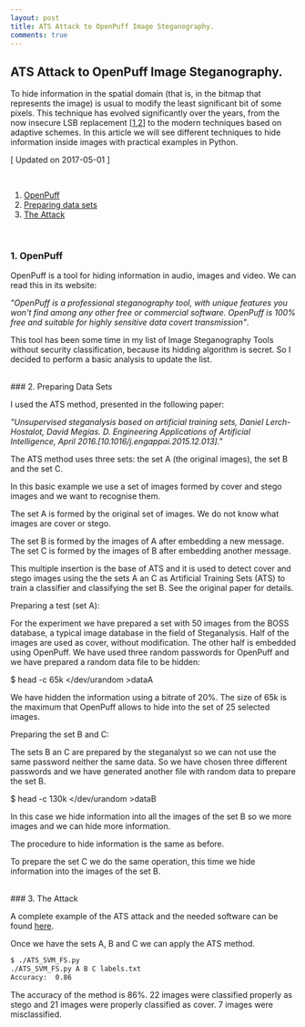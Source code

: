 ```yaml
---
layout: post
title: ATS Attack to OpenPuff Image Steganography.
comments: true
---
```


## ATS Attack to OpenPuff Image Steganography. 

To hide information in the spatial domain (that is, in the bitmap that represents the image) is usual to modify the least significant bit of some pixels. This technique has evolved significantly over the years, from the now insecure LSB replacement [[1](#5-references),[2](#5-references)] to the modern techniques based on adaptive schemes. In this article we will see different techniques to hide information inside images with practical examples in Python. 

[ Updated on 2017-05-01 ]

<br>

1. [OpenPuff](#1-openpuff)
2. [Preparing data sets](#2-preparing-data-sets)
3. [The Attack](#3-the-attack)


<br>

### 1. OpenPuff

OpenPuff is a tool for hiding information in audio, images and video. We can read this in its website:

*"OpenPuff is a professional steganography tool, with unique features you won't find among any other free or commercial 
software. OpenPuff is 100% free and suitable for highly sensitive data covert transmission"*.

This tool has been some time in my list of Image Steganography Tools without security classification, because its hidding algorithm is secret. So I decided to perform a basic analysis to update the list.

<br>
### 2. Preparing Data Sets

I used the ATS method, presented in the following paper:

*"Unsupervised steganalysis based on artificial training sets, Daniel Lerch-Hostalot, 
David Megías. D. Engineering Applications of Artificial Intelligence, April 2016.[10.1016/j.engappai.2015.12.013]."*

The ATS method uses three sets: the set A (the original images), the set B and the set C.

In this basic example we use a set of images formed by cover and stego images and we want to recognise them.

The set A is formed by the original set of images. We do not know what images are cover or stego.

The set B is formed by the images of A after embedding a new message. The set C is formed by the images of B after embedding another message.

This multiple insertion is the base of ATS and it is used to detect cover and stego images using the the sets A an C as Artificial Training Sets (ATS) to train a classifier and classifying the set B. See the original paper for details.

Preparing a test (set A):

For the experiment we have prepared a set with 50 images from the BOSS database, a typical image database in the field of Steganalysis. Half of the images are used as cover, without modification. The other half is embedded using OpenPuff. We have used three random passwords for OpenPuff and we have prepared a random data file to be hidden:

$ head -c 65k </dev/urandom >dataA

We have hidden the information using a bitrate of 20%. The size of 65k is the maximum that OpenPuff allows to hide into the set of 25 selected images.

Preparing the set B and C:

The sets B an C are prepared by the steganalyst so we can not use the same password neither the same data. So we have chosen three different passwords and we have generated another file with random data to prepare the set B.

$ head -c 130k </dev/urandom >dataB

In this case we hide information into all the images of the set B so we more images and we can hide more information.

The procedure to hide information is the same as before.

To prepare the set C we do the same operation, this time we hide information into the images of the set B.

<br>
### 3. The Attack

A complete example of the ATS attack and the needed software can be found [here](https://github.com/daniellerch/papers_code/blob/master/ATS/README.md).

Once we have the sets A, B and C we can apply the ATS method. 

```bash
$ ./ATS_SVM_FS.py
./ATS_SVM_FS.py A B C labels.txt
Accuracy:  0.86
```

The accuracy of the method is 86%. 22 images were classified properly as stego and 21 images were properly classified as cover. 7 images were misclassified.





